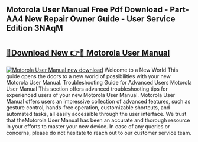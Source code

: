 ## Motorola User Manual Free Pdf Download - Part-AA4 New Repair Owner Guide - User Service Edition 3NAqM

# <h2><a href="http://cf14309.oget.top/?id=Motorola+User+Manual">🔗Download New 👉🔴 Motorola User Manual</a></h2>

[![Motorola User Manual new download](https://i.imgur.com/5g1atiW.png)](http://cf14309.oget.top/?id=Motorola+User+Manual)
Welcome to a New World This guide opens the doors to a new world of possibilities with your new Motorola User Manual. Troubleshooting Guide for Advanced Users Motorola User Manual This section offers advanced troubleshooting tips for experienced users of your new Motorola User Manual. Motorola User Manual offers users an impressive collection of advanced features, such as gesture control, hands-free operation, customizable shortcuts, and automated tasks, all easily accessible through the user interface. We trust that theMotorola User Manual has been an accurate and thorough resource in your efforts to master your new device. In case of any queries or concerns, please do not hesitate to reach out to our customer service team.
